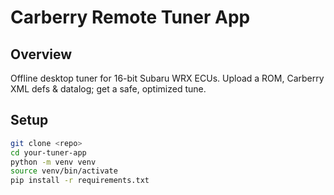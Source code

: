 # Carberry Remote Tuner App

## Overview
Offline desktop tuner for 16-bit Subaru WRX ECUs. Upload a ROM, Carberry XML defs & datalog; get a safe, optimized tune.

## Setup
```bash
git clone <repo>
cd your-tuner-app
python -m venv venv
source venv/bin/activate
pip install -r requirements.txt
